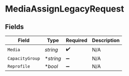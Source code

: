 # MediaAssignLegacyRequest


## Fields

| Field              | Type               | Required           | Description        |
| ------------------ | ------------------ | ------------------ | ------------------ |
| `Media`            | *string*           | :heavy_check_mark: | N/A                |
| `CapacityGroup`    | **string*          | :heavy_minus_sign: | N/A                |
| `Reprofile`        | **bool*            | :heavy_minus_sign: | N/A                |